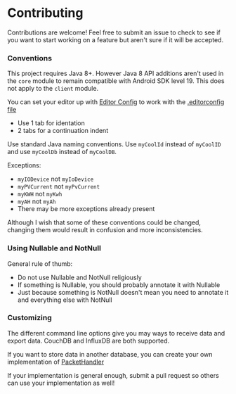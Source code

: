 # Contributing
Contributions are welcome! Feel free to submit an issue to check to see if you want to start working on a feature but aren't
sure if it will be accepted.

### Conventions
This project requires Java 8+. However Java 8 API additions aren't used in the `core` module to remain compatible with Android SDK level 19.
This does not apply to the `client` module.

You can set your editor up with [Editor Config](https://www.editorconfig.org) to work with the [.editorconfig file](.editorconfig)
* Use 1 tab for identation
* 2 tabs for a continuation indent

Use standard Java naming conventions. Use `myCoolId` instead of `myCoolID` and use `myCoolDb` instead of `myCoolDB`. 

Exceptions:
* `myIODevice` not `myIoDevice`
* `myPVCurrent` not `myPvCurrent`
* `myKWH` not `myKwh`
* `myAH` not `myAh`
* There may be more exceptions already present

Although I wish that some of these conventions could be changed, changing them would result in confusion and more inconsistencies.

### Using Nullable and NotNull
General rule of thumb:
* Do not use Nullable and NotNull religiously
* If something is Nullable, you should probably annotate it with Nullable
* Just because something is NotNull doesn't mean you need to annotate it and everything else with NotNull

### Customizing
The different command line options give you may ways to receive data and export data. CouchDB and InfluxDB
are both supported.

If you want to store data in another database, you can create your own implementation of [PacketHandler](src/main/java/me/retrodaredevil/solarthing/packets/handling/PacketHandler.java)

If your implementation is general enough, submit a pull request so others can use your implementation as well!
